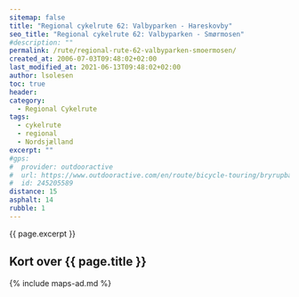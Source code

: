 ```yaml
---
sitemap: false
title: "Regional cykelrute 62: Valbyparken - Hareskovby"
seo_title: "Regional cykelrute 62: Valbyparken - Smørmosen"
#description: ""
permalink: /rute/regional-rute-62-valbyparken-smoermosen/
created_at: 2006-07-03T09:48:02+02:00
last_modified_at: 2021-06-13T09:48:02+02:00
author: lsolesen
toc: true
header:
category:
  - Regional Cykelrute
tags:
  - cykelrute
  - regional
  - Nordsjælland
excerpt: ""
#gps:
#  provider: outdooractive
#  url: https://www.outdooractive.com/en/route/bicycle-touring/bryrupbanestien-naturstien-horsens-silkeborg/245205589/
#  id: 245205589
distance: 15
asphalt: 14
rubble: 1
---
```


{{ page.excerpt }}

## Kort over {{ page.title }}

{% include maps-ad.md %}
